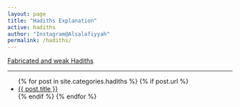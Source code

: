 ```yaml
---
layout: page
title: "Hadiths Explanation"
active: hadiths
author: "Instagram@Alsalafiyyah"
permalink: /hadiths/
---
```


<article class="post">
<a class="button small icon solid" href="/mawdu-daif/">Fabricated and weak Hadiths</a>
<hr/>
<ul class="posts">
  {% for post in site.categories.hadiths %}
    {% if post.url %}
    <li><a href="{{ post.url }}">{{ post.title }}</a>
    </li>
    {% endif %}
  {% endfor %}
</ul>
</article>
